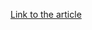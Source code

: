 [Link to the article](https://videos.didierstevens.com/2022/09/06/an-obfuscated-beacon-extra-xor-layer/)
